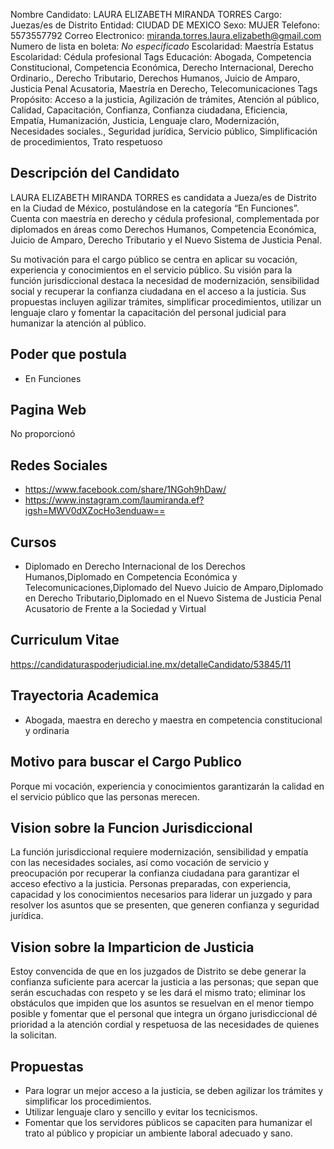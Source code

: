 Nombre Candidato: LAURA ELIZABETH MIRANDA TORRES
Cargo: Juezas/es de Distrito
Entidad: CIUDAD DE MEXICO
Sexo: MUJER
Telefono: 5573557792
Correo Electronico: miranda.torres.laura.elizabeth@gmail.com
Numero de lista en boleta: *No especificado*
Escolaridad: Maestría
Estatus Escolaridad: Cédula profesional
Tags Educación: Abogada, Competencia Constitucional, Competencia Económica, Derecho Internacional, Derecho Ordinario., Derecho Tributario, Derechos Humanos, Juicio de Amparo, Justicia Penal Acusatoria, Maestría en Derecho, Telecomunicaciones
Tags Propósito: Acceso a la justicia, Agilización de trámites, Atención al público, Calidad, Capacitación, Confianza, Confianza ciudadana, Eficiencia, Empatía, Humanización, Justicia, Lenguaje claro, Modernización, Necesidades sociales., Seguridad jurídica, Servicio público, Simplificación de procedimientos, Trato respetuoso


## Descripción del Candidato 

LAURA ELIZABETH MIRANDA TORRES es candidata a Jueza/es de Distrito en la Ciudad de México, postulándose en la categoría “En Funciones”. Cuenta con maestría en derecho y cédula profesional, complementada por diplomados en áreas como Derechos Humanos, Competencia Económica, Juicio de Amparo, Derecho Tributario y el Nuevo Sistema de Justicia Penal.

Su motivación para el cargo público se centra en aplicar su vocación, experiencia y conocimientos en el servicio público. Su visión para la función jurisdiccional destaca la necesidad de modernización, sensibilidad social y recuperar la confianza ciudadana en el acceso a la justicia. Sus propuestas incluyen agilizar trámites, simplificar procedimientos, utilizar un lenguaje claro y fomentar la capacitación del personal judicial para humanizar la atención al público.


## Poder que postula

- En Funciones


## Pagina Web

No proporcionó


## Redes Sociales

- https://www.facebook.com/share/1NGoh9hDaw/
- https://www.instagram.com/laumiranda.ef?igsh=MWV0dXZocHo3enduaw==


## Cursos

- Diplomado en Derecho Internacional de los Derechos Humanos,Diplomado en Competencia Económica y Telecomunicaciones,Diplomado del Nuevo Juicio de Amparo,Diplomado en Derecho Tributario,Diplomado en el Nuevo Sistema de Justicia Penal Acusatorio de Frente a la Sociedad y Virtual


## Curriculum Vitae

https://candidaturaspoderjudicial.ine.mx/detalleCandidato/53845/11


## Trayectoria Academica

- Abogada, maestra en derecho y maestra en competencia constitucional y ordinaria


## Motivo para buscar el Cargo Publico

Porque mi vocación, experiencia y conocimientos garantizarán la calidad en el servicio público que las personas merecen.


## Vision sobre la Funcion Jurisdiccional

La función jurisdiccional requiere modernización, sensibilidad y empatía con las necesidades sociales, así como vocación de servicio y preocupación por recuperar la confianza ciudadana para garantizar el acceso efectivo a la justicia. Personas preparadas, con experiencia, capacidad y los conocimientos necesarios para liderar un juzgado y para resolver los asuntos que se presenten, que generen confianza y seguridad jurídica.


## Vision sobre la Imparticion de Justicia

Estoy convencida de que en los juzgados de Distrito se debe generar la confianza suficiente para acercar la justicia a las personas; que sepan que serán escuchadas con respeto y se les dará el mismo trato; eliminar los obstáculos que impiden que los asuntos se resuelvan en el menor tiempo posible y fomentar que el personal que integra un órgano jurisdiccional dé prioridad a la atención cordial y respetuosa de las necesidades de quienes la solicitan.


## Propuestas

- Para lograr un mejor acceso a la justicia, se deben agilizar los trámites y simplificar los procedimientos.
- Utilizar lenguaje claro y sencillo y evitar los tecnicismos.
- Fomentar que los servidores públicos se capaciten para humanizar el trato al público y propiciar un ambiente laboral adecuado y sano.


